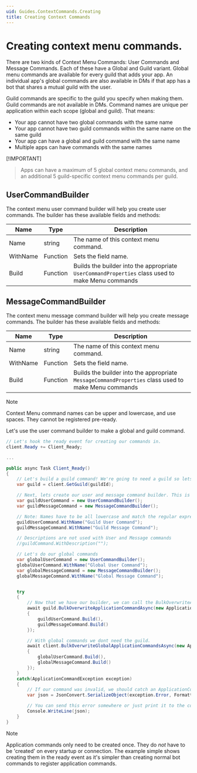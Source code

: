 ```yaml
---
uid: Guides.ContextCommands.Creating
title: Creating Context Commands
---
```


# Creating context menu commands.

There are two kinds of Context Menu Commands: User Commands and Message Commands.
Each of these have a Global and Guild variant.
Global menu commands are available for every guild that adds your app. An individual app's global commands are also available in DMs if that app has a bot that shares a mutual guild with the user.

Guild commands are specific to the guild you specify when making them. Guild commands are not available in DMs. Command names are unique per application within each scope (global and guild). That means:

- Your app cannot have two global commands with the same name
- Your app cannot have two guild commands within the same name on the same guild
- Your app can have a global and guild command with the same name
- Multiple apps can have commands with the same names

[!IMPORTANT]
> Apps can have a maximum of 5 global context menu commands,
> and an additional 5 guild-specific context menu commands per guild.

## UserCommandBuilder

The context menu user command builder will help you create user commands. The builder has these available fields and methods:

| Name     | Type     | Description                                                                                      |
| -------- | -------- | ------------------------------------------------------------------------------------------------ |
| Name     | string   | The name of this context menu command.                                                           |
| WithName | Function | Sets the field name.                                                                             |
| Build    | Function | Builds the builder into the appropriate `UserCommandProperties` class used to make Menu commands |

## MessageCommandBuilder

The context menu message command builder will help you create message commands. The builder has these available fields and methods:

| Name     | Type     | Description                                                                                         |
| -------- | -------- | --------------------------------------------------------------------------------------------------- |
| Name     | string   | The name of this context menu command.                                                              |
| WithName | Function | Sets the field name.                                                                                |
| Build    | Function | Builds the builder into the appropriate `MessageCommandProperties` class used to make Menu commands |

> [!NOTE]
> Context Menu command names can be upper and lowercase, and use spaces.
> They cannot be registered pre-ready.

Let's use the user command builder to make a global and guild command.

```cs
// Let's hook the ready event for creating our commands in.
client.Ready += Client_Ready;

...

public async Task Client_Ready()
{
    // Let's build a guild command! We're going to need a guild so lets just put that in a variable.
    var guild = client.GetGuild(guildId);

    // Next, lets create our user and message command builder. This is like the embed builder but for context menu commands.
    var guildUserCommand = new UserCommandBuilder();
	var guildMessageCommand = new MessageCommandBuilder();

    // Note: Names have to be all lowercase and match the regular expression ^[\w -]{3,32}$
    guildUserCommand.WithName("Guild User Command");
	guildMessageCommand.WithName("Guild Message Command");

    // Descriptions are not used with User and Message commands
    //guildCommand.WithDescription("");

    // Let's do our global commands
    var globalUserCommand = new UserCommandBuilder();
    globalUserCommand.WithName("Global User Command");
	var globalMessageCommand = new MessageCommandBuilder();
	globalMessageCommand.WithName("Global Message Command");


    try
    {
        // Now that we have our builder, we can call the BulkOverwriteApplicationCommandAsync to make our context commands. Note: this will overwrite all your previous commands with this array.
        await guild.BulkOverwriteApplicationCommandAsync(new ApplicationCommandProperties[]
        {
            guildUserCommand.Build(),
            guildMessageCommand.Build()
        });

        // With global commands we dont need the guild.
        await client.BulkOverwriteGlobalApplicationCommandsAsync(new ApplicationCommandProperties[]
        {
            globalUserCommand.Build(),
            globalMessageCommand.Build()
        });
    }
    catch(ApplicationCommandException exception)
    {
        // If our command was invalid, we should catch an ApplicationCommandException. This exception contains the path of the error as well as the error message. You can serialize the Error field in the exception to get a visual of where your error is.
        var json = JsonConvert.SerializeObject(exception.Error, Formatting.Indented);

        // You can send this error somewhere or just print it to the console, for this example we're just going to print it.
        Console.WriteLine(json);
    }
}

```

> [!NOTE]
> Application commands only need to be created once. They do _not_ have to be
> 'created' on every startup or connection.
> The example simple shows creating them in the ready event
> as it's simpler than creating normal bot commands to register application commands.
